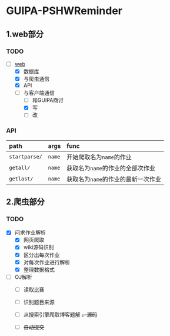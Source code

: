 # GUIPA-PSHWReminder

## 1.web部分

### TODO

* [ ] [web](https://github.com/forewing/GUIPA-PSHWReminder/tree/web)
  * [x] 数据库
  * [x] 与爬虫通信
  * [x] API
  * [ ] 与客户端通信
    * [ ] 和GUIPA商讨
    * [x] 写
    * [ ] 改

### API

| path | args | func |
| :- | :- | :- |
| ```startparse/``` | ```name``` | 开始爬取名为```name```的作业 |
| ```getall/``` | ```name``` | 获取名为```name```的作业的全部次作业 |
| ```getlast/``` | ```name``` | 获取名为```name```的作业的最新一次作业 |



## 2.爬虫部分

### TODO

* [x] 问求作业解析
  * [x] 网页爬取
  * [x] wiki源码识别
  * [x] 区分出每次作业
  * [x] 对每次作业进行解析
  * [x] 整理数据格式

* [ ] OJ解析
  * [ ] 读取比赛
  * [ ] 识别题目来源
  * [ ] 从搜索引擎爬取博客题解 ~~、源码~~
  * [ ] ~~自动提交~~

